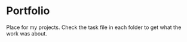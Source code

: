 # Portfolio
Place for my projects. Check the task file in each folder to get what the work was about.
